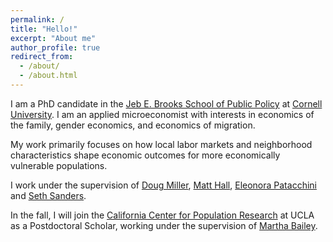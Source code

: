 ```yaml
---
permalink: /
title: "Hello!"
excerpt: "About me"
author_profile: true
redirect_from: 
  - /about/
  - /about.html
---
```


I am a PhD candidate in the [Jeb E. Brooks School of Public Policy](https://publicpolicy.cornell.edu) at [Cornell University](https://www.cornell.edu). I am an applied microeconomist with interests in economics of the family, gender economics, and economics of migration. 

My work primarily focuses on how local labor markets and neighborhood characteristics shape economic outcomes for more economically vulnerable populations.

I work under the supervision of  [Doug Miller](https://publicpolicy.cornell.edu/people/douglas-miller/), [Matt Hall](https://publicpolicy.cornell.edu/people/matthew-hall/), [Eleonora Patacchini](https://www.epatacchini.com/)  and [Seth Sanders](https://publicpolicy.cornell.edu/people/seth-sanders/). 

In the fall, I will join the [California Center for Population Research](https://ccpr.ucla.edu) at UCLA as a Postdoctoral Scholar, working under the supervision of [Martha Bailey](https://sites.google.com/g.ucla.edu/marthajbailey). 


